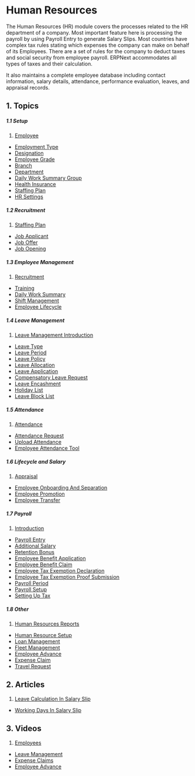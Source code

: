 <!-- add-breadcrumbs -->
# Human Resources

The Human Resources (HR) module covers the processes related to the HR department of a company. Most important feature here is processing the payroll by using
Payroll Entry to generate Salary Slips. Most countries have complex tax
rules stating which expenses the company can make on behalf of its Employees.
There are a set of rules for the company to deduct taxes and social security
from employee payroll. ERPNext accommodates all types of taxes and
their calculation.

It also maintains a complete employee database including contact information,
salary details, attendance, performance evaluation, leaves, and appraisal records.

## 1. Topics
##### 1.1 Setup
1. [Employee](/docs/user/manual/en/human-resources/employee_and_attendance/employee)
- [Employment Type](/docs/user/manual/en/human-resources/setup/employment-type)
- [Designation](/docs/user/manual/en/human-resources/setup/designation)
- [Employee Grade](/docs/user/manual/en/human-resources/setup/employee-grade)
- [Branch](/docs/user/manual/en/human-resources/setup/branch)
- [Department](/docs/user/manual/en/human-resources/setup/department)
- [Daily Work Summary Group](/docs/user/manual/en/human-resources/setup/daily-work-summary-group)
- [Health Insurance](/docs/user/manual/en/human-resources/setup/health-insurance)
- [Staffing Plan](/docs/user/manual/en/human-resources/setup/staffing-plan)
- [HR Settings](/docs/user/manual/en/human-resources/setup/hr-settings)

##### 1.2 Recruitment
1. [Staffing Plan](/docs/user/manual/en/human-resources/setup/staffing-plan.html)
- [Job Applicant](/docs/user/manual/en/human-resources/recruitment/job-applicant)
- [Job Offer](/docs/user/manual/en/human-resources/recruitment/job-offer)
- [Job Opening](/docs/user/manual/en/human-resources/recruitment/job-opening)

##### 1.3 Employee Management
1. [Recruitment](/docs/user/manual/en/human-resources/recruitment)
- [Training](/docs/user/manual/en/human-resources/training)
- [Daily Work Summary](/docs/user/manual/en/human-resources/daily-work-summary)
- [Shift Management](/docs/user/manual/en/human-resources/shift-management)
- [Employee Lifecycle](/docs/user/manual/en/human-resources/employee_lifecycle)

##### 1.4 Leave Management
1. [Leave Management Introduction](/docs/user/manual/en/human-resources/leave-management/)
- [Leave Type](/docs/user/manual/en/human-resources/leave-management/leave-type)
- [Leave Period](/docs/user/manual/en/human-resources/leave-management/leave-period)
- [Leave Policy](/docs/user/manual/en/human-resources/leave-management/leave-policy)
- [Leave Allocation](/docs/user/manual/en/human-resources/leave-management/leave-allocation)
- [Leave Application](/docs/user/manual/en/human-resources/leave-management/leave-application)
- [Compensatory Leave Request](/docs/user/manual/en/human-resources/leave-management/compensatory-leave-request)
- [Leave Encashment](/docs/user/manual/en/human-resources/leave-management/leave-encashment)
- [Holiday List](/docs/user/manual/en/human-resources/leave-management/holiday-list)
- [Leave Block List](/docs/user/manual/en/human-resources/leave-management/leave-block-list)

##### 1.5 Attendance
1. [Attendance](/docs/user/manual/en/human-resources/employee_and_attendance/attendance)
- [Attendance Request](/docs/user/manual/en/human-resources/employee_and_attendance/attendance-request)
- [Upload Attendance](/docs/user/manual/en/human-resources/employee_and_attendance/upload-attendance)
- [Employee Attendance Tool](/docs/user/manual/en/human-resources/employee_and_attendance/employee-attendance-tool)

##### 1.6 Lifecycle and Salary
1. [Appraisal](/docs/user/manual/en/human-resources/appraisal)
- [Employee Onboarding And Separation](/user/manual/en/human-resources/employee_lifecycle/employee-onboarding-and-separation)
- [Employee Promotion](/user/manual/en/human-resources/employee_lifecycle/employee_promotion)
- [Employee Transfer](/user/manual/en/human-resources/employee_lifecycle/employee_transfer)

##### 1.7 Payroll
1. [Introduction](/docs/user/manual/en/human-resources/payroll/)
- [Payroll Entry](/docs/user/manual/en/human-resources/payroll/payroll-entry)
- [Additional Salary](/docs/user/manual/en/human-resources/payroll/additional-salary)
- [Retention Bonus](/docs/user/manual/en/human-resources/payroll/retention-bonus)
- [Employee Benefit Application](/docs/user/manual/en/human-resources/payroll/employee-benefit-application)
- [Employee Benefit Claim](/docs/user/manual/en/human-resources/payroll/employee-benefit-claim)
- [Employee Tax Exemption Declaration](/docs/user/manual/en/human-resources/payroll/employee-tax-exemption-declaration)
- [Employee Tax Exemption Proof Submission](/docs/user/manual/en/human-resources/payroll/employee-tax-exemption-proof-submission)
- [Payroll Period](/docs/user/manual/en/human-resources/payroll/payroll-period)
- [Payroll Setup](/docs/user/manual/en/human-resources/payroll/payroll-setup)
- [Setting Up Tax](/docs/user/manual/en/human-resources/payroll/setting-up-tax)

##### 1.8 Other
1. [Human Resources Reports](/docs/user/manual/en/human-resources/human-resources-reports)
- [Human Resource Setup](/docs/user/manual/en/human-resources/human-resource-setup)
- [Loan Management](/docs/user/manual/en/human-resources/loan-management)
- [Fleet Management](/docs/user/manual/en/human-resources/fleet-management)
- [Employee Advance](/docs/user/manual/en/human-resources/travel_and_expense_claim/employee-advance)
- [Expense Claim](/docs/user/manual/en/human-resources/travel_and_expense_claim/expense-claim)
- [Travel Request](/docs/user/manual/en/human-resources/travel_and_expense_claim/travel-request)

## 2. Articles
1. [Leave Calculation In Salary Slip]()
- [Working Days In Salary Slip]()

## 3. Videos
1. [Employees](/docs/user/videos/learn/employee.html)
- [Leave Management](/docs/user/videos/learn/leave-management.html)
- [Expense Claims](/docs/user/videos/learn/expense-claim.html)
- [Employee Advance](/docs/user/videos/learn/employee-advance.html)
